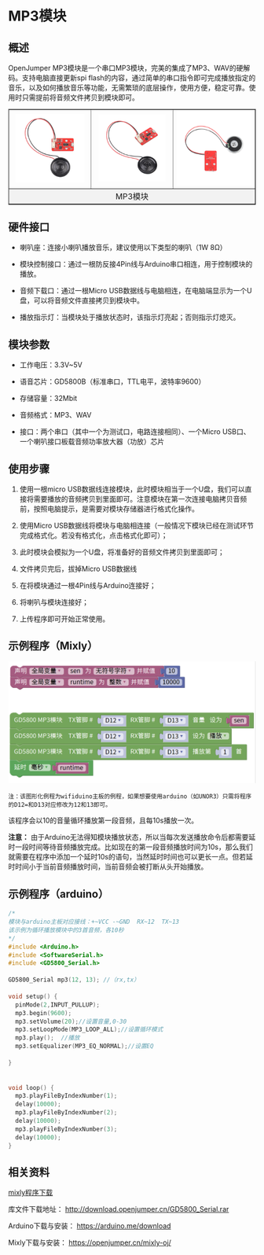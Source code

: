 # MP3模块 

## 概述

OpenJumper MP3模块是一个串口MP3模块，完美的集成了MP3、WAV的硬解码。支持电脑直接更新spi flash的内容，通过简单的串口指令即可完成播放指定的音乐，以及如何播放音乐等功能，无需繁琐的底层操作，使用方便，稳定可靠。使用时只需提前将音频文件拷贝到模块即可。

<table border="1">

<tr>
  <td align="center"><img src="../img/OJFF52/04.jpg" width=92% /></td>
  <td align="center"><img src="../img/OJFF52/03.jpg" width=90% /></td>
  <td align="center"><img src="../img/OJFF52/02.jpg" width=100% /></td>
</tr>
<tr>
  <td style="background-color:rgb(232,232,232,0.5) "colspan="3" align="center"> <font style="font-size:16px">MP3模块 </font></td>
</tr>
</table>


## 硬件接口

+ 喇叭座：连接小喇叭播放音乐，建议使用以下类型的喇叭（1W 8Ω）

+ 模块控制接口：通过一根防反接4Pin线与Arduino串口相连，用于控制模块的播放。

+ 音频下载口：通过一根Micro USB数据线与电脑相连，在电脑端显示为一个U盘，可以将音频文件直接拷贝到模块中。

+ 播放指示灯：当模块处于播放状态时，该指示灯亮起；否则指示灯熄灭。
  
## 模块参数

+ 工作电压：3.3V~5V

+ 语音芯片：GD5800B（标准串口，TTL电平，波特率9600）

+ 存储容量：32Mbit

+ 音频格式：MP3、WAV

+ 接口：两个串口（其中一个为测试口，电路连接相同）、一个Micro USB口、一个喇叭接口板载音频功率放大器（功放）芯片

## 使用步骤

1. 使用一根micro USB数据线连接模块，此时模块相当于一个U盘，我们可以直接将需要播放的音频拷贝到里面即可。注意模块在第一次连接电脑拷贝音频前，按照电脑提示，是需要对模块存储器进行格式化操作。

2. 使用Micro USB数据线将模块与电脑相连接（一般情况下模块已经在测试环节完成格式化。若没有格式化，点击格式化即可）；
 
3. 此时模块会模拟为一个U盘，将准备好的音频文件拷贝到里面即可；

4. 文件拷贝完后，拔掉Micro USB数据线

5. 在将模块通过一根4Pin线与Arduino连接好；
 
6. 将喇叭与模块连接好；

7. 上传程序即可开始正常使用。

## 示例程序（Mixly）

<img src="../img/OJFF52/03.png"  />  

    注：该图形化例程为wifiduino主板的例程，如果想要使用arduino（如UNOR3）只需将程序的D12=和D13对应修改为12和13即可。

该程序会以10的音量循环播放第一段音频，且每10s播放一次。

**注意：** 由于Arduino无法得知模块播放状态，所以当每次发送播放命令后都需要延时一段时间等待音频播放完成。比如现在的第一段音频播放时间为10s，那么我们就需要在程序中添加一个延时10s的语句，当然延时时间也可以更长一点。但若延时时间小于当前音频播放时间，当前音频会被打断从头开始播放。


## 示例程序（arduino）

```C++
/*
模块与arduino主板对应接线：+~VCC -~GND  RX~12  TX~13
该示例为循环播放模块中的3首音频，各10秒
*/
#include <Arduino.h>
#include <SoftwareSerial.h>
#include <GD5800_Serial.h>

GD5800_Serial mp3(12, 13); //（rx,tx）

void setup() {
  pinMode(2,INPUT_PULLUP);
  mp3.begin(9600);
  mp3.setVolume(20);//设置音量,0-30
  mp3.setLoopMode(MP3_LOOP_ALL);//设置循环模式
  mp3.play();  //播放
  mp3.setEqualizer(MP3_EQ_NORMAL);//设置EQ

}


void loop() {
  mp3.playFileByIndexNumber(1);
  delay(10000);
  mp3.playFileByIndexNumber(2);
  delay(10000);
  mp3.playFileByIndexNumber(3);
  delay(10000);
}

```

## 相关资料

[mixly程序下载](http://download.openjumper.cn/mixly/mp3.mix)  

库文件下载地址： <http://download.openjumper.cn/GD5800_Serial.rar>   

Arduino下载与安装： <https://arduino.me/download>

Mixly下载与安装： <https://openjumper.cn/mixly-oj/>